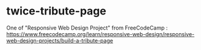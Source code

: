 # twice-tribute-page
One of "Responsive Web Design Project" from FreeCodeCamp :
https://www.freecodecamp.org/learn/responsive-web-design/responsive-web-design-projects/build-a-tribute-page
